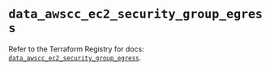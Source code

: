 # `data_awscc_ec2_security_group_egress`

Refer to the Terraform Registry for docs: [`data_awscc_ec2_security_group_egress`](https://registry.terraform.io/providers/hashicorp/awscc/0.70.0/docs/data-sources/ec2_security_group_egress).
